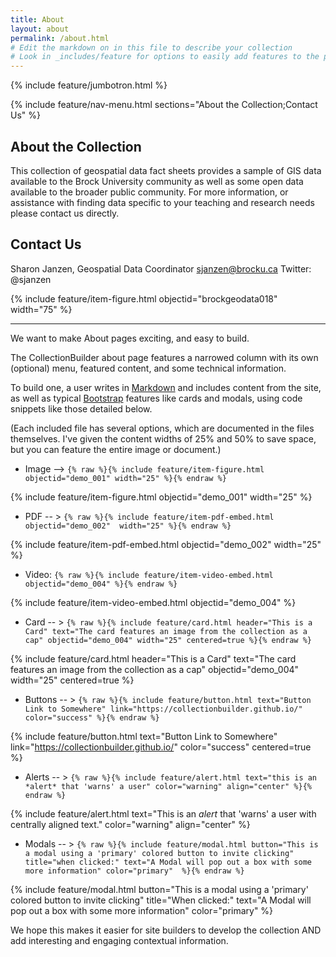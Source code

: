 ```yaml
---
title: About
layout: about
permalink: /about.html
# Edit the markdown on in this file to describe your collection
# Look in _includes/feature for options to easily add features to the page
---
```


{% include feature/jumbotron.html %}

{% include feature/nav-menu.html sections="About the Collection;Contact Us" %}

## About the Collection

This collection of geospatial data fact sheets provides a sample of GIS data available to the Brock University community as well as some open data available to the broader public community. For more information, or assistance with finding data specific to your teaching and research needs please contact us directly.


## Contact Us

Sharon Janzen, Geospatial Data Coordinator 
sjanzen@brocku.ca
Twitter: @sjanzen


{% include feature/item-figure.html objectid="brockgeodata018" width="75" %}

------------------------------------------------

We want to make About pages exciting, and easy to build. 

The CollectionBuilder about page features a narrowed column with its own (optional) menu, featured content, and some technical information. 

To build one, a user writes in [Markdown](https://guides.github.com/features/mastering-markdown/) and includes  content from the site, as well as typical [Bootstrap](https://getbootstrap.com/) features like cards and modals, using code snippets like those detailed below. 

(Each included file has several options, which are documented in the files themselves. I've given the content widths of 25% and 50% to save space, but you can feature the entire image or document.) 

- Image --> `{% raw %}{% include feature/item-figure.html objectid="demo_001" width="25" %}{% endraw %}`

{% include feature/item-figure.html objectid="demo_001" width="25" %}

- PDF -- > `{% raw %}{% include feature/item-pdf-embed.html objectid="demo_002"  width="25" %}{% endraw %}`

{% include feature/item-pdf-embed.html objectid="demo_002" width="25" %}

- Video: `{% raw %}{% include feature/item-video-embed.html objectid="demo_004" %}{% endraw %}`

{% include feature/item-video-embed.html objectid="demo_004" %}

- Card -- > `{% raw %}{% include feature/card.html header="This is a Card" text="The card features an image from the collection as a cap" objectid="demo_004" width="25" centered=true %}{% endraw %}`

{% include feature/card.html header="This is a Card" text="The card features an image from the collection as a cap" objectid="demo_004" width="25" centered=true %}

- Buttons -- > `{% raw %}{% include feature/button.html text="Button Link to Somewhere" link="https://collectionbuilder.github.io/" color="success" %}{% endraw %}`

{% include feature/button.html text="Button Link to Somewhere" link="https://collectionbuilder.github.io/" color="success" centered=true %}
  
- Alerts -- > `{% raw %}{% include feature/alert.html text="this is an *alert* that 'warns' a user" color="warning" align="center" %}{% endraw %}`

{% include feature/alert.html text="This is an *alert* that 'warns' a user with centrally aligned text." color="warning" align="center"  %}

- Modals -- > `{% raw %}{% include feature/modal.html button="This is a modal using a 'primary' colored button to invite clicking" title="when clicked:" text="A Modal will pop out a box with some more information" color="primary"  %}{% endraw %}`

{% include feature/modal.html button="This is a modal using a 'primary' colored button to invite clicking" title="When clicked:" text="A Modal will pop out a box with some more information" color="primary"  %}

We hope this makes it easier for site builders to develop the collection AND add interesting and engaging contextual information.  
